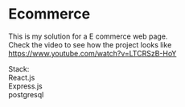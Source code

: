 # Ecommerce
This is my solution for a E commerce web page.<br>
Check the video to see how the project looks like<br>
https://www.youtube.com/watch?v=LTCRSzB-HoY<br>

Stack: <br>
React.js<br>
Express.js<br>
postgresql
